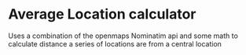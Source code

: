 # Average Location calculator

Uses a combination of the openmaps Nominatim api and some math to calculate distance a series of locations are from a central location

